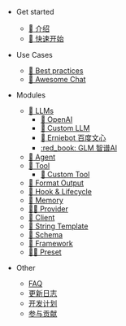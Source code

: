 - Get started
  - [:bookmark_tabs: 介绍](README.md)
  - [:bookmark: 快速开始](get_started/quick_start.md#快速开始)

- Use Cases
  - [🌟 Best practices](use_cases/intro.md#use-cases)
  - [:bookmark_tabs: Awesome Chat](use_cases/chat_usage.md#chat)

- Modules
  - [:notebook_with_decorative_cover: LLMs](modules/llm/llm.md#llm)
    - [:closed_book: OpenAI](modules/llm/openai.md#openai)
    - [📝 Custom LLM](modules/llm/custom_llm.md#custom-llm)
    - [:green_book: Erniebot 百度文心](modules/llm/erniebot.md#百度文心erniebot)
    - [:red_book: GLM 智谱AI](modules/llm/zhipu.md#智谱系列模型)
  - [:robot: Agent](modules/agent.md#agent)
  - [:toolbox: Tool](modules/tools/index#Tool)
    - [🧰 Custom Tool](modules/tools/custom_tool_usage.md#custom-tool)
  - [🐠 Format Output](modules/formatter.md#简介)
  - [:probing_cane: Hook & Lifecycle](modules/hook.md#what-is-hook)
  - [:department_store: Memory](modules/memory.md#memory)
  - [:man_with_probing_cane: Provider](modules/provider.md#provider)
  - [:muscle: Client](modules/client.md#client)
  - [:helicopter: String Template](modules/other/string_template.md#string-template)
  - [🏫 Schema](modules/schema.md#Schema)
  - [:hiking_boot: Framework](modules/framework.md#framework)
  - [:man_in_tuxedo: Preset](modules/preset.md#preset-角色预设)

- Other 
  - [FAQ](other/faq.md)
  - [更新日志](other/update.md)
  - [开发计划](other/plan.md)
  - [参与贡献](other/contribution.md#contributing-to-promptulate)
